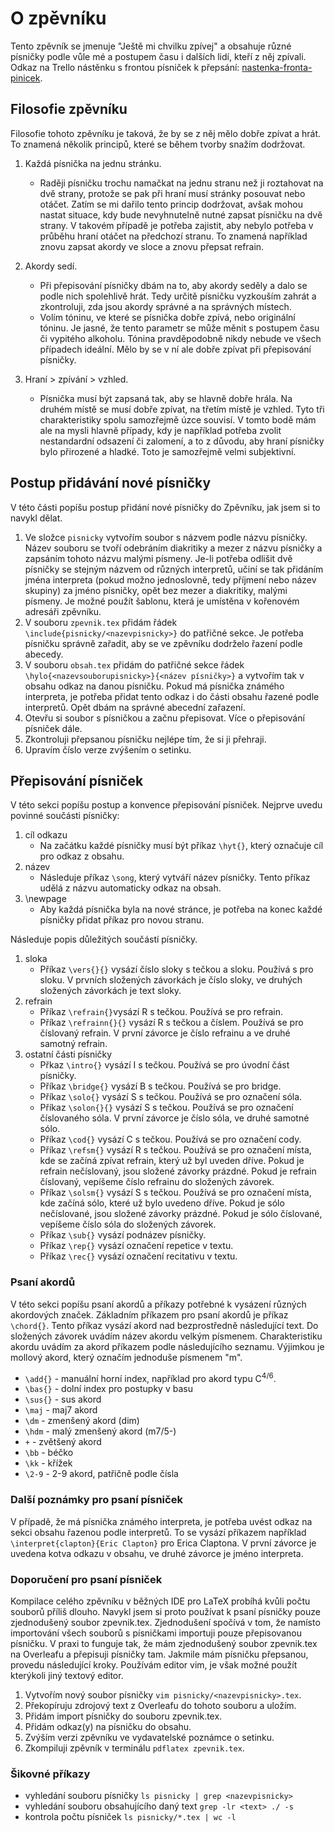 # O zpěvníku
Tento zpěvník se jmenuje "Ještě mi chvilku zpívej" a obsahuje různé písničky podle vůle mé a postupem času i dalších lidí, kteří z něj zpívali.
Odkaz na Trello nástěnku s frontou písniček k přepsání: [nastenka-fronta-pinicek](https://trello.com/b/sJi9Cjii/ještě-mi-chvilku-zpívej).
## Filosofie zpěvníku
Filosofie tohoto zpěvníku je taková, že by se z něj mělo dobře zpívat a hrát. To znamená několik principů, které se během tvorby snažím dodržovat.

1. Každá písnička na jednu stránku.
    - Raději písničku trochu namačkat na jednu stranu než ji roztahovat na dvě strany, protože se pak při hraní musí stránky posouvat nebo otáčet. Zatím se mi dařilo tento princip dodržovat, avšak mohou nastat situace, kdy bude nevyhnutelně nutné zapsat písničku na dvě strany. V takovém případě je potřeba zajistit, aby nebylo potřeba v průběhu hraní otáčet na předchozí stranu. To znamená například znovu zapsat akordy ve sloce a znovu přepsat refrain.

2. Akordy sedí.
    - Při přepisování písničky dbám na to, aby akordy seděly a dalo se podle nich spolehlivě hrát. Tedy určitě písničku vyzkouším zahrát a zkontroluji, zda jsou akordy správné a na správných místech.
    - Volím tóninu, ve které se písnička dobře zpívá, nebo originální tóninu. Je jasné, že tento parametr se může měnit s postupem času či vypitého alkoholu. Tónina pravděpodobně nikdy nebude ve všech případech ideální. Mělo by se v ní ale dobře zpívat při přepisování písničky.
    
3. Hraní > zpívání > vzhled.
    - Písnička musí být zapsaná tak, aby se hlavně dobře hrála. Na druhém místě se musí dobře zpívat, na třetím místě je vzhled. Tyto tři charakteristiky spolu samozřejmě úzce souvisí. V tomto bodě mám ale na mysli hlavně případy, kdy je například potřeba zvolit nestandardní odsazení či zalomení, a to z důvodu, aby hraní písničky bylo přirozené a hladké. Toto je samozřejmě velmi subjektivní.
    
## Postup přidávání nové písničky
V této části popíšu postup přidání nové písničky do Zpěvníku, jak jsem si to navykl dělat.

1. Ve složce `pisnicky` vytvořím soubor s názvem podle názvu písničky. Název souboru se tvoří odebráním diakritiky a mezer z názvu písničky a zapsáním tohoto názvu malými písmeny. Je-li potřeba odlišit dvě písničky se stejným názvem od různých interpretů, učiní se tak přidáním jména interpreta (pokud možno jednoslovně, tedy příjmení nebo název skupiny) za jméno písničky, opět bez mezer a diakritiky, malými písmeny. Je možné použít šablonu, která je umístěna v kořenovém adresáři zpěvníku.
2. V souboru `zpevnik.tex` přidám řádek `\include{pisnicky/<nazevpisnicky>}` do patřičné sekce. Je potřeba písničku správně zařadit, aby se ve zpěvníku dodrželo řazení podle abecedy.
3. V souboru `obsah.tex` přidám do patřičné sekce řádek `\hylo{<nazevsouborupisnicky>}{<název písničky>}` a vytvořím tak v obsahu odkaz na danou písničku. Pokud má písnička známého interpreta, je potřeba přidat tento odkaz i do části obsahu řazené podle interpretů. Opět dbám na správné abecední zařazení.
4. Otevřu si soubor s písničkou a začnu přepisovat. Více o přepisování písniček dále.
5. Zkontroluji přepsanou písničku nejlépe tím, že si ji přehraji.
6. Upravím číslo verze zvýšením o setinku.

## Přepisování písniček
V této sekci popíšu postup a konvence přepisování písniček. Nejprve uvedu povinné součásti písničky:

1. cíl odkazu
    - Na začátku každé písničky musí být příkaz `\hyt{}`, který označuje cíl pro odkaz z obsahu.
2. název
    - Následuje příkaz `\song`, který vytváří název písničky. Tento příkaz udělá z názvu automaticky odkaz na obsah.
3. \newpage
    - Aby každá písnička byla na nové stránce, je potřeba na konec každé písničky přidat příkaz pro novou stranu.    

Následuje popis důležitých součástí písničky.

1. sloka
    - Příkaz `\vers{}{}` vysází číslo sloky s tečkou a sloku. Používá s pro sloku. V prvních složených závorkách je číslo sloky, ve druhých složených závorkách je text sloky.
2. refrain
    - Příkaz `\refrain{}`vysází R s tečkou. Používá se pro refrain.
    - Příkaz `\refrainn{}{}` vysází R s tečkou a číslem. Používá se pro číslovaný refrain. V první závorce je číslo refrainu a ve druhé samotný refrain.
3. ostatní části písničky
    - Přkaz `\intro{}` vysází I s tečkou. Používá se pro úvodní část písničky.
    - Příkaz `\bridge{}` vysází B s tečkou. Používá se pro bridge.
    - Příkaz `\solo{}` vysází S s tečkou. Používá se pro označení sóla.
    - Příkaz `\solon{}{}` vysází S s tečkou. Používá se pro označení číslovaného sóla. V první závorce je číslo sóla, ve druhé samotné sólo.
    - Příkaz `\cod{}` vysází C s tečkou. Používá se pro označení cody.
    - Příkaz `\refsm{}` vysází R s tečkou. Používá se pro označení místa, kde se začíná zpívat refrain, který už byl uveden dříve. Pokud je refrain nečíslovaný, jsou složené závorky prázdné. Pokud je refrain číslovaný, vepíšeme číslo refrainu do složených závorek.
    - Příkaz `\solsm{}` vysází S s tečkou. Používá se pro označení místa, kde začíná sólo, které už bylo uvedeno dříve. Pokud je sólo nečíslované, jsou složené závorky prázdné. Pokud je sólo číslované, vepíšeme číslo sóla do složených závorek.
    - Příkaz `\sub{}` vysází podnázev písničky.
    - Příkaz `\rep{}` vysází označení repetice v textu.
    - Příkaz `\rec{}` vysází označení recitativu v textu.
    
### Psaní akordů
V této sekci popíšu psaní akordů a příkazy potřebné k vysázení různých akordových značek. Základním příkazem pro psaní akordů je příkaz `\chord{}`. Tento příkaz vysází akord nad bezprostředně následující text. Do složených závorek uvádím název akordu velkým písmenem. Charakteristiku akordu uvádím za akord příkazem podle následujícího seznamu. Výjimkou je mollový akord, který označím jednoduše písmenem "m".
- `\add{}` - manuální horní index, například pro akord typu C<sup>4/6</sup>.
- `\bas{}` - dolní index pro postupky v basu
- `\sus{}` - sus akord
- `\maj` - maj7 akord
- `\dm` - zmenšený akord (dim)
- `\hdm` - malý zmenšený akord (m7/5-)
- `+` - zvětšený akord
- `\bb` - béčko
- `\kk` - křížek
- `\2-9` - 2-9 akord, patřičně podle čísla

### Další poznámky pro psaní písniček
V případě, že má písnička známého interpreta, je potřeba uvést odkaz na sekci obsahu řazenou podle interpretů. To se vysází příkazem například `\interpret{clapton}{Eric Clapton}` pro Erica Claptona. V první závorce je uvedena kotva odkazu v obsahu, ve druhé závorce je jméno interpreta.

### Doporučení pro psaní písniček
Kompilace celého zpěvníku v běžných IDE pro LaTeX probíhá kvůli počtu souborů příliš dlouho. Navykl jsem si proto používat k psaní písničky pouze zjednodušený soubor zpevnik.tex. Zjednodušení spočívá v tom, že namísto importování všech souborů s písničkami importuji pouze přepisovanou písničku. V praxi to funguje tak, že mám zjednodušený soubor zpevnik.tex na Overleafu a přepisuji písničky tam. Jakmile mám písničku přepsanou, provedu následující kroky. Používám editor vim, je však možné použít kterýkoli jiný textový editor.

1. Vytvořím nový soubor písničky `vim pisnicky/<nazevpisnicky>.tex`.
2. Překopíruju zdrojový text z Overleafu do tohoto souboru a uložím.
3. Přidám import písničky do souboru zpevnik.tex.
4. Přidám odkaz(y) na písničku do obsahu.
5. Zvýším verzi zpěvníku ve vydavatelské poznámce o setinku.
6. Zkompiluji zpěvník v terminálu `pdflatex zpevnik.tex`.

### Šikovné příkazy
- vyhledání souboru písničky `ls pisnicky | grep <nazevpisnicky>`
- vyhledání souboru obsahujícího daný text `grep -lr <text> ./ -s`
- kontrola počtu písniček `ls pisnicky/*.tex | wc -l`
